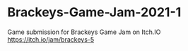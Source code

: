 # Brackeys-Game-Jam-2021-1
Game submission for Brackeys Game Jam on Itch.IO https://itch.io/jam/brackeys-5
